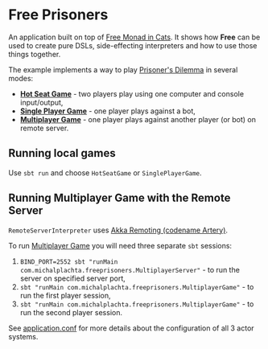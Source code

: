 # Free Prisoners

An application built on top of [Free Monad in Cats](http://typelevel.org/cats/datatypes/freemonad.html). It shows how **Free** can be used to create pure DSLs, side-effecting interpreters and how to use those things together.

The example implements a way to play [Prisoner's Dilemma](https://en.wikipedia.org/wiki/Prisoner's_dilemma) in several modes:

- **[Hot Seat Game](src/main/scala/com/michalplachta/freeprisoners/HotSeatGame.scala)** - two players play using one computer and console input/output,
- **[Single Player Game](src/main/scala/com/michalplachta/freeprisoners/SinglePlayerGame.scala)** - one player plays against a bot,
- **[Multiplayer Game](src/main/scala/com/michalplachta/cats/freeprisoners/MultiplayerGame.scala)** - one player plays against another player (or bot) on remote server.

## Running local games
Use `sbt run` and choose `HotSeatGame` or `SinglePlayerGame`.

## Running Multiplayer Game with the Remote Server
`RemoteServerInterpreter` uses [Akka Remoting (codename Artery)](https://doc.akka.io/docs/akka/2.5.6/scala/remoting-artery.html).

To run [Multiplayer Game](src/main/scala/com/michalplachta/cats/free/MultiplayerGame.scala) you will need three separate `sbt` sessions:

1. `BIND_PORT=2552 sbt "runMain com.michalplachta.freeprisoners.MultiplayerServer"` - to run the server on specified server port,
1. `sbt "runMain com.michalplachta.freeprisoners.MultiplayerGame"` - to run the first player session,
1. `sbt "runMain com.michalplachta.freeprisoners.MultiplayerGame"` - to run the second player session.

See [application.conf](src/main/resources/application.conf) for more details about the configuration of all 3 actor systems.
